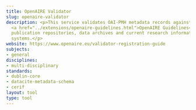 ```yaml
---
title: OpenAIRE Validator
slug: openaire-validator
description: <p>This service validates OAI-PMH metadata records against the
  <a href="../extensions/openaire-guidelines.html">OpenAIRE Guidelines</a> for
  publication repositories, data archives and current research information
  systems.</p>
website: https://www.openaire.eu/validator-registration-guide
subjects:
- general
disciplines:
- multi-disciplinary
standards:
- dublin-core
- datacite-metadata-schema
- cerif
layout: tool
type: tool
---
```


